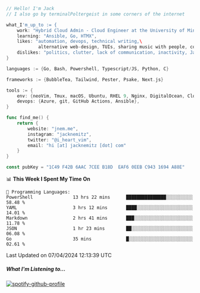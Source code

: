 ```go
// Hello! I'm Jack
// I also go by terminalPoltergeist in some corners of the internet

what_I'm_up_to := {
    work: "Hybrid Cloud Admin - Cloud Engineer at the University of Minnesota",
    learning: "Ansible, Go, HTMX",
    likes: "automation, devops, technical writing,\
            alternative web-design, TUIs, sharing music with people, coffee",
    dislikes: "politics, clutter, lack of communication, inactivity, Java",
}

languages := {Go, Bash, Powershell, Typescript/JS, Python, C}

frameworks := {BubbleTea, Tailwind, Pester, Psake, Next.js}

tools := {
    env: {neoVim, Tmux, macOS, Ubuntu, RHEL 9, Nginx, DigitalOcean, Cloudflare},
    devops: {Azure, git, GitHub Actions, Ansible},
}

func find_me() {
    return {
        website: "jnem.me",
        instagram: "jacknemitz",
        twitter: "@i_heart_vim",
        email: "hi [at] jacknemitz [dot] com"
    }
}

const pubKey = "1C49 F42B 6AAC 7CEE B18D  EAF6 0EEB C943 1694 A88E"
```

<!--START_SECTION:waka-->
📊 **This Week I Spent My Time On** 

```text
💬 Programming Languages: 
PowerShell               13 hrs 22 mins      ███████████████░░░░░░░░░░   58.48 % 
YAML                     3 hrs 12 mins       ████░░░░░░░░░░░░░░░░░░░░░   14.01 % 
Markdown                 2 hrs 41 mins       ███░░░░░░░░░░░░░░░░░░░░░░   11.78 % 
JSON                     1 hr 23 mins        ██░░░░░░░░░░░░░░░░░░░░░░░   06.08 % 
Go                       35 mins             █░░░░░░░░░░░░░░░░░░░░░░░░   02.61 % 
```


 Last Updated on 07/04/2024 12:13:39 UTC
<!--END_SECTION:waka-->

##### What I'm Listening to...

[![spotify-github-profile](https://spotify-github-profile.vercel.app/api/view?uid=jack.nemitz&cover_image=true&show_offline=true&bar_color=53b14f&bar_color_cover=false&background_color=121212FF)](https://spotify-github-profile.vercel.app/api/view?uid=jack.nemitz&redirect=true)
